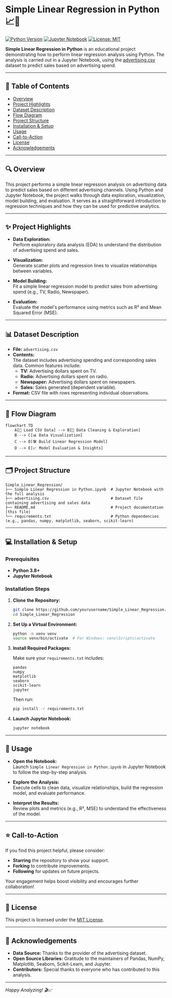# Simple Linear Regression in Python 📈🐍

[![Python Version](https://img.shields.io/badge/Python-3.8%2B-blue.svg)](https://www.python.org/) [![Jupyter Notebook](https://img.shields.io/badge/Jupyter-Notebook-orange.svg)](https://jupyter.org/) [![License: MIT](https://img.shields.io/badge/License-MIT-green.svg)](LICENSE)

**Simple Linear Regression in Python** is an educational project demonstrating how to perform linear regression analysis using Python. The analysis is carried out in a Jupyter Notebook, using the [advertising.csv](./advertising.csv) dataset to predict sales based on advertising spend.

---

## 📖 Table of Contents

- [Overview](#overview)
- [Project Highlights](#project-highlights)
- [Dataset Description](#dataset-description)
- [Flow Diagram](#flow-diagram)
- [Project Structure](#project-structure)
- [Installation & Setup](#installation--setup)
- [Usage](#usage)
- [Call-to-Action](#call-to-action)
- [License](#license)
- [Acknowledgements](#acknowledgements)

---

## 🔍 Overview

This project performs a simple linear regression analysis on advertising data to predict sales based on different advertising channels. Using Python and Jupyter Notebook, the project walks through data exploration, visualization, model building, and evaluation. It serves as a straightforward introduction to regression techniques and how they can be used for predictive analytics.

---

## ✨ Project Highlights

- **Data Exploration:**  
  Perform exploratory data analysis (EDA) to understand the distribution of advertising spend and sales.

- **Visualization:**  
  Generate scatter plots and regression lines to visualize relationships between variables.

- **Model Building:**  
  Fit a simple linear regression model to predict sales from advertising spend (e.g., TV, Radio, Newspaper).

- **Evaluation:**  
  Evaluate the model's performance using metrics such as R² and Mean Squared Error (MSE).

---

## 📊 Dataset Description

- **File:** `advertising.csv`
- **Contents:**  
  The dataset includes advertising spending and corresponding sales data. Common features include:
  - **TV:** Advertising dollars spent on TV.
  - **Radio:** Advertising dollars spent on radio.
  - **Newspaper:** Advertising dollars spent on newspapers.
  - **Sales:** Sales generated (dependent variable).
- **Format:** CSV file with rows representing individual observations.

---

## 🔄 Flow Diagram

```mermaid
flowchart TD
    A[📄 Load CSV Data] --> B[🧹 Data Cleaning & Exploration]
    B --> C[📊 Data Visualization]
    C --> D[🛠️ Build Linear Regression Model]
    D --> E[📈 Model Evaluation & Insights]
```

---

## 🗂️ Project Structure

```plaintext
Simple_Linear_Regression/
├── Simple Linear Regression in Python.ipynb  # Jupyter Notebook with the full analysis
├── advertising.csv                           # Dataset file containing advertising and sales data
├── README.md                                 # Project documentation (this file)
└── requirements.txt                          # Python dependencies (e.g., pandas, numpy, matplotlib, seaborn, scikit-learn)
```

---

## 💻 Installation & Setup

### Prerequisites

- **Python 3.8+**
- **Jupyter Notebook**

### Installation Steps

1. **Clone the Repository:**

   ```bash
   git clone https://github.com/yourusername/Simple_Linear_Regression.git
   cd Simple_Linear_Regression
   ```

2. **Set Up a Virtual Environment:**

   ```bash
   python -m venv venv
   source venv/bin/activate  # For Windows: venv\Scripts\activate
   ```

3. **Install Required Packages:**

   Make sure your `requirements.txt` includes:
   ```plaintext
   pandas
   numpy
   matplotlib
   seaborn
   scikit-learn
   jupyter
   ```
   
   Then run:
   
   ```bash
   pip install -r requirements.txt
   ```

4. **Launch Jupyter Notebook:**

   ```bash
   jupyter notebook
   ```

---

## 🚀 Usage

- **Open the Notebook:**  
  Launch `Simple Linear Regression in Python.ipynb` in Jupyter Notebook to follow the step-by-step analysis.
  
- **Explore the Analysis:**  
  Execute cells to clean data, visualize relationships, build the regression model, and evaluate performance.

- **Interpret the Results:**  
  Review plots and metrics (e.g., R², MSE) to understand the effectiveness of the model.

---

## ⭐️ Call-to-Action

If you find this project helpful, please consider:
- **Starring** the repository to show your support.
- **Forking** to contribute improvements.
- **Following** for updates on future projects.

Your engagement helps boost visibility and encourages further collaboration!

---

## 📜 License

This project is licensed under the [MIT License](LICENSE).

---

## 🙏 Acknowledgements

- **Data Source:** Thanks to the provider of the advertising dataset.
- **Open Source Libraries:** Gratitude to the maintainers of Pandas, NumPy, Matplotlib, Seaborn, Scikit-Learn, and Jupyter.
- **Contributors:** Special thanks to everyone who has contributed to this analysis.

---

*Happy Analyzing! 🎬📈*
